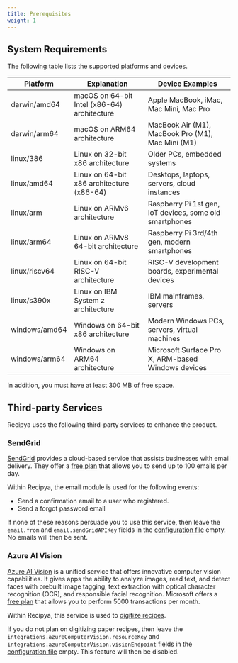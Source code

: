 ```yaml
---
title: Prerequisites
weight: 1
---
```


## System Requirements

The following table lists the supported platforms and devices.

| Platform      | Explanation                                  | Device Examples                                         |
|---------------|----------------------------------------------|---------------------------------------------------------|
| darwin/amd64  | macOS on 64-bit Intel (x86-64) architecture  | Apple MacBook, iMac, Mac Mini, Mac Pro                  |
| darwin/arm64  | macOS on ARM64 architecture                  | MacBook Air (M1), MacBook Pro (M1), Mac Mini (M1)       |
| linux/386     | Linux on 32-bit x86 architecture             | Older PCs, embedded systems                             |
| linux/amd64   | Linux on 64-bit x86 architecture (x86-64)    | Desktops, laptops, servers, cloud instances             |
| linux/arm     | Linux on ARMv6 architecture                  | Raspberry Pi 1st gen, IoT devices, some old smartphones |
| linux/arm64   | Linux on ARMv8 64-bit architecture           | Raspberry Pi 3rd/4th gen, modern smartphones            |
| linux/riscv64 | Linux on 64-bit RISC-V architecture          | RISC-V development boards, experimental devices         |
| linux/s390x   | Linux on IBM System z architecture           | IBM mainframes, servers                                 |
| windows/amd64 | Windows on 64-bit x86 architecture           | Modern Windows PCs, servers, virtual machines           |
| windows/arm64 | Windows on ARM64 architecture                | Microsoft Surface Pro X, ARM-based Windows devices      |

In addition, you must have at least 300 MB of free space.

## Third-party Services

Recipya uses the following third-party services to enhance the product.

### SendGrid

[SendGrid](https://sendgrid.com) provides a cloud-based service that assists businesses with email delivery.
They offer a [free plan](https://sendgrid.com/en-us/pricing) that allows you to send up to 100 emails per day.

Within Recipya, the email module is used for the following events:
- Send a confirmation email to a user who registered.
- Send a forgot password email

If none of these reasons persuade you to use this service, then leave the `email.from` and `email.sendGridAPIKey` fields
in the [configuration file](https://github.com/reaper47/recipya/blob/main/deploy/config.example.json) empty. No emails
will then be sent.

### Azure AI Vision

[Azure AI Vision](https://azure.microsoft.com/en-us/products/ai-services/ai-vision) is a unified service that offers 
innovative computer vision capabilities. It gives apps the ability to analyze images, read text, and detect faces 
with prebuilt image tagging, text extraction with optical character recognition (OCR), and responsible facial 
recognition. Microsoft offers a [free plan](https://azure.microsoft.com/en-us/pricing/details/cognitive-services/computer-vision/)
that allows you to perform 5000 transactions per month.

Within Recipya, this service is used to [digitize recipes](/guide/docs/features/recipes/add#scan).

If you do not plan on digitizing paper recipes, then leave the `integrations.azureComputerVision.resourceKey` and
`integrations.azureComputerVision.visionEndpoint` fields in the [configuration file](https://github.com/reaper47/recipya/blob/main/deploy/config.example.json) 
empty. This feature will then be disabled.
